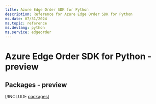 ```yaml
---
title: Azure Edge Order SDK for Python
description: Reference for Azure Edge Order SDK for Python
ms.date: 07/31/2024
ms.topic: reference
ms.devlang: python
ms.service: edgeorder
---
```

# Azure Edge Order SDK for Python - preview
## Packages - preview
[!INCLUDE [packages](edge-order-index.md)]